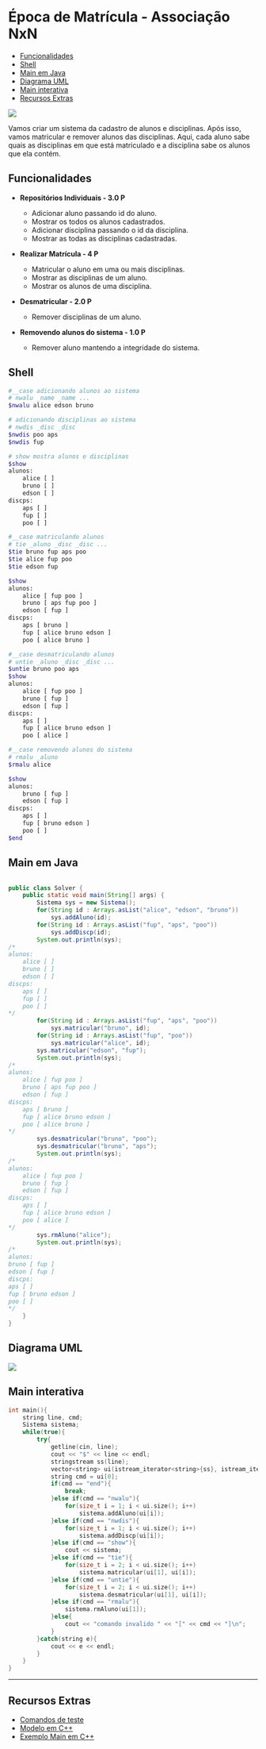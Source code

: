 # Época de Matrícula - Associação NxN

<!--TOC_BEGIN-->
- [Funcionalidades](#funcionalidades)
- [Shell](#shell)
- [Main em Java](#main-em-java)
- [Diagrama UML](#diagrama-uml)
- [Main interativa](#main-interativa)
- [Recursos Extras](#recursos-extras)

<!--TOC_END-->

![](figura.png)


Vamos criar um sistema da cadastro de alunos e disciplinas. Após isso, vamos matricular e remover alunos das disciplinas. Aqui, cada aluno sabe quais as disciplinas em que está matriculado e a disciplina sabe os alunos que ela contém.

## Funcionalidades

- **Repositórios Individuais - 3.0 P**
    - Adicionar aluno passando id do aluno.
    - Mostrar os todos os alunos cadastrados.
    - Adicionar disciplina passando o id da disciplina.
    - Mostrar as todas as disciplinas cadastradas.

- **Realizar Matrícula - 4 P**
    - Matricular o aluno em uma ou mais disciplinas.
    - Mostrar as disciplinas de um aluno.
    - Mostrar os alunos de uma disciplina.

- **Desmatricular - 2.0 P**
    - Remover disciplinas de um aluno.

- **Removendo alunos do sistema - 1.0 P**
    - Remover aluno mantendo a integridade do sistema.

## Shell

```bash
#__case adicionando alunos ao sistema
# nwalu _name _name ...
$nwalu alice edson bruno

# adicionando disciplinas ao sistema
# nwdis _disc _disc
$nwdis poo aps
$nwdis fup

# show mostra alunos e disciplinas
$show
alunos:
    alice [ ]
    bruno [ ]
    edson [ ]
discps:
    aps [ ]
    fup [ ]
    poo [ ]

#__case matriculando alunos
# tie _aluno _disc _disc ...
$tie bruno fup aps poo
$tie alice fup poo
$tie edson fup

$show
alunos:
    alice [ fup poo ]
    bruno [ aps fup poo ]
    edson [ fup ]
discps:
    aps [ bruno ]
    fup [ alice bruno edson ]
    poo [ alice bruno ]

#__case desmatriculando alunos
# untie _aluno _disc _disc ...
$untie bruno poo aps
$show
alunos:
    alice [ fup poo ]
    bruno [ fup ]
    edson [ fup ]
discps:
    aps [ ]
    fup [ alice bruno edson ]
    poo [ alice ]

#__case removendo alunos do sistema
# rmalu _aluno
$rmalu alice

$show
alunos:
    bruno [ fup ]
    edson [ fup ]
discps:
    aps [ ]
    fup [ bruno edson ]
    poo [ ]
$end
```

## Main em Java
```java

public class Solver {
    public static void main(String[] args) {
        Sistema sys = new Sistema();
        for(String id : Arrays.asList("alice", "edson", "bruno"))
            sys.addAluno(id);
        for(String id : Arrays.asList("fup", "aps", "poo"))
            sys.addDiscp(id);
        System.out.println(sys);
/*
alunos:
    alice [ ]
    bruno [ ]
    edson [ ]
discps:
    aps [ ]
    fup [ ]
    poo [ ]
*/
        for(String id : Arrays.asList("fup", "aps", "poo"))
            sys.matricular("bruno", id);
        for(String id : Arrays.asList("fup", "poo"))
            sys.matricular("alice", id);
        sys.matricular("edson", "fup");
        System.out.println(sys);
/*
alunos:
    alice [ fup poo ]
    bruno [ aps fup poo ]
    edson [ fup ]
discps:
    aps [ bruno ]
    fup [ alice bruno edson ]
    poo [ alice bruno ]
*/
        sys.desmatricular("bruno", "poo");
        sys.desmatricular("bruno", "aps");
        System.out.println(sys);
/*
alunos:
    alice [ fup poo ]
    bruno [ fup ]
    edson [ fup ]
discps:
    aps [ ]
    fup [ alice bruno edson ]
    poo [ alice ]
*/
        sys.rmAluno("alice");
        System.out.println(sys);
/*
alunos:
bruno [ fup ]
edson [ fup ]
discps:
aps [ ]
fup [ bruno edson ]
poo [ ]
*/
    }
}
```

## Diagrama UML
![](resources/diagrama.png)


## Main interativa

```c++
int main(){
    string line, cmd;
    Sistema sistema;
    while(true){
        try{
            getline(cin, line);
            cout << "$" << line << endl;
            stringstream ss(line);
            vector<string> ui(istream_iterator<string>{ss}, istream_iterator<string>());
            string cmd = ui[0];
            if(cmd == "end"){
                break;
            }else if(cmd == "nwalu"){
                for(size_t i = 1; i < ui.size(); i++)
                    sistema.addAluno(ui[i]);
            }else if(cmd == "nwdis"){
                for(size_t i = 1; i < ui.size(); i++)
                    sistema.addDiscp(ui[i]);
            }else if(cmd == "show"){
                cout << sistema;
            }else if(cmd == "tie"){
                for(size_t i = 2; i < ui.size(); i++)
                    sistema.matricular(ui[1], ui[i]);
            }else if(cmd == "untie"){
                for(size_t i = 2; i < ui.size(); i++)
                    sistema.desmatricular(ui[1], ui[i]);
            }else if(cmd == "rmalu"){
                sistema.rmAluno(ui[1]);
            }else{
                cout << "comando invalido " << "[" << cmd << "]\n";
            }
        }catch(string e){
            cout << e << endl;
        }
    }
}
```



***
## Recursos Extras
- [Comandos de teste](resources/testes.tio)
- [Modelo em C++](resources/raiox.cpp)
- [Exemplo Main em C++](resources/exemplo_main.cpp)
